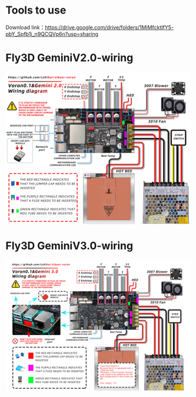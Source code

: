 # Tools to use
Download link：https://drive.google.com/drive/folders/1MjMfcktIfY5-pbY_Spfb1j_n9QCQVp6n?usp=sharing

# Fly3D GeminiV2.0-wiring
![image](https://github.com/Lzhikai/siboor-voron/blob/main/Voron-0.1/Fly3D%20GeminiV2.0-wiring.jpg)
# Fly3D GeminiV3.0-wiring
![image](https://github.com/Lzhikai/siboor-voron/blob/main/Voron-0.1/Fly3D%20GeminiV3.0-wiring.jpg)
